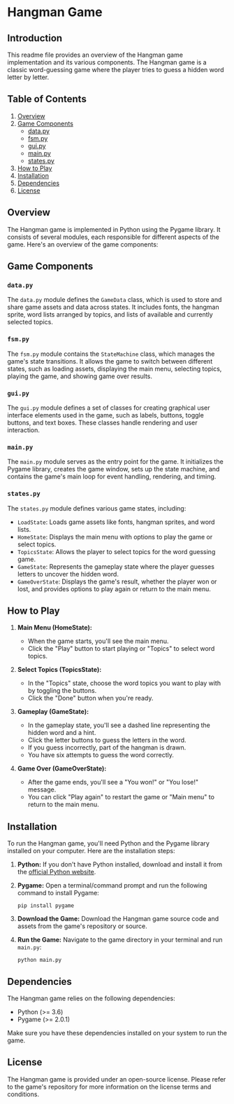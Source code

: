 # Hangman Game

## Introduction

This readme file provides an overview of the Hangman game implementation and its various components. The Hangman game is a classic word-guessing game where the player tries to guess a hidden word letter by letter.

## Table of Contents

1. [Overview](#overview)
2. [Game Components](#game-components)
   - [data.py](#datapyy)
   - [fsm.py](#fsmpy)
   - [gui.py](#guipy)
   - [main.py](#mainpy)
   - [states.py](#statespy)
3. [How to Play](#how-to-play)
4. [Installation](#installation)
5. [Dependencies](#dependencies)
6. [License](#license)

## Overview

The Hangman game is implemented in Python using the Pygame library. It consists of several modules, each responsible for different aspects of the game. Here's an overview of the game components:

## Game Components

### `data.py`

The `data.py` module defines the `GameData` class, which is used to store and share game assets and data across states. It includes fonts, the hangman sprite, word lists arranged by topics, and lists of available and currently selected topics.

### `fsm.py`

The `fsm.py` module contains the `StateMachine` class, which manages the game's state transitions. It allows the game to switch between different states, such as loading assets, displaying the main menu, selecting topics, playing the game, and showing game over results.

### `gui.py`

The `gui.py` module defines a set of classes for creating graphical user interface elements used in the game, such as labels, buttons, toggle buttons, and text boxes. These classes handle rendering and user interaction.

### `main.py`

The `main.py` module serves as the entry point for the game. It initializes the Pygame library, creates the game window, sets up the state machine, and contains the game's main loop for event handling, rendering, and timing.

### `states.py`

The `states.py` module defines various game states, including:

- `LoadState`: Loads game assets like fonts, hangman sprites, and word lists.
- `HomeState`: Displays the main menu with options to play the game or select topics.
- `TopicsState`: Allows the player to select topics for the word guessing game.
- `GameState`: Represents the gameplay state where the player guesses letters to uncover the hidden word.
- `GameOverState`: Displays the game's result, whether the player won or lost, and provides options to play again or return to the main menu.

## How to Play

1. **Main Menu (HomeState):**
   - When the game starts, you'll see the main menu.
   - Click the "Play" button to start playing or "Topics" to select word topics.
   
2. **Select Topics (TopicsState):**
   - In the "Topics" state, choose the word topics you want to play with by toggling the buttons.
   - Click the "Done" button when you're ready.

3. **Gameplay (GameState):**
   - In the gameplay state, you'll see a dashed line representing the hidden word and a hint.
   - Click the letter buttons to guess the letters in the word.
   - If you guess incorrectly, part of the hangman is drawn.
   - You have six attempts to guess the word correctly.

4. **Game Over (GameOverState):**
   - After the game ends, you'll see a "You won!" or "You lose!" message.
   - You can click "Play again" to restart the game or "Main menu" to return to the main menu.

## Installation

To run the Hangman game, you'll need Python and the Pygame library installed on your computer. Here are the installation steps:

1. **Python:** If you don't have Python installed, download and install it from the [official Python website](https://www.python.org/downloads/).

2. **Pygame:** Open a terminal/command prompt and run the following command to install Pygame:
   ```
   pip install pygame
   ```

3. **Download the Game:** Download the Hangman game source code and assets from the game's repository or source.

4. **Run the Game:** Navigate to the game directory in your terminal and run `main.py`:
   ```
   python main.py
   ```

## Dependencies

The Hangman game relies on the following dependencies:

- Python (>= 3.6)
- Pygame (>= 2.0.1)

Make sure you have these dependencies installed on your system to run the game.

## License

The Hangman game is provided under an open-source license. Please refer to the game's repository for more information on the license terms and conditions.
